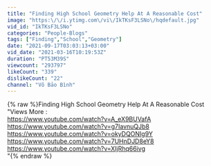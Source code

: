 ```yaml
---
title: "Finding High School Geometry Help At A Reasonable Cost"
image: "https:\/\/i.ytimg.com\/vi\/IkTKsF3LSNo\/hqdefault.jpg"
vid_id: "IkTKsF3LSNo"
categories: "People-Blogs"
tags: ["Finding","School","Geometry"]
date: "2021-09-17T03:03:13+03:00"
vid_date: "2021-03-16T10:19:53Z"
duration: "PT53M39S"
viewcount: "293797"
likeCount: "339"
dislikeCount: "22"
channel: "Võ Bảo Bình"
---
```

{% raw %}Finding High School Geometry Help At A Reasonable Cost<br />&quot;Views More :<br /><a rel="nofollow" target="blank" href="https://www.youtube.com/watch?v=A_eX9BUVafA">https://www.youtube.com/watch?v=A_eX9BUVafA</a><br /><a rel="nofollow" target="blank" href="https://www.youtube.com/watch?v=g7IavnuQJb8">https://www.youtube.com/watch?v=g7IavnuQJb8</a><br /><a rel="nofollow" target="blank" href="https://www.youtube.com/watch?v=okyDQONIg9Y">https://www.youtube.com/watch?v=okyDQONIg9Y</a><br /><a rel="nofollow" target="blank" href="https://www.youtube.com/watch?v=7UHnDJD8eY8">https://www.youtube.com/watch?v=7UHnDJD8eY8</a><br /><a rel="nofollow" target="blank" href="https://www.youtube.com/watch?v=XIjRhq66ivg">https://www.youtube.com/watch?v=XIjRhq66ivg</a><br />&quot;{% endraw %}
